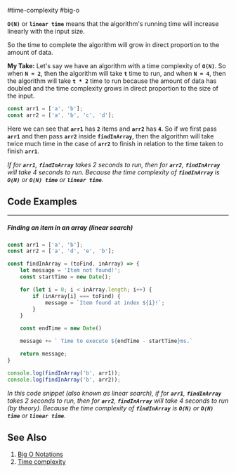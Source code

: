 #time-complexity #big-o 

**`O(N)`** or **`linear time`** means that the algorithm's running time will increase linearly with the input size.

So the time to complete the algorithm will grow in direct proportion to the amount of data.

**My Take:** Let's say we have an algorithm with a time complexity of **`O(N)`**. So when **`N = 2`**, then the algorithm will take **`t`** time to run, and when **`N = 4`**, then the algorithm will take **`t * 2`** time to run because the amount of data has doubled and the time complexity grows in direct proportion to the size of the input.

```javascript
const arr1 = ['a', 'b'];
const arr2 = ['a', 'b', 'c', 'd'];
```

Here we can see that **`arr1`** has **`2`** items and **`arr2`** has **`4`**. So if we first pass **`arr1`** and then pass **`arr2`** inside **`findInArray`**, then the algorithm will take twice much time in the case of **`arr2`** to finish in relation to the time taken to finish **`arr1`**.

*If for **`arr1`**, **`findInArray`** takes 2 seconds to run, then for **`arr2`**, **`findInArray`** will take 4 seconds to run. Because the time complexity of **`findInArray`** is **`O(N)`** or **`O(N) time`** or **`linear time`**.*

## Code Examples
---
##### Finding an item in an array (linear search)

```javascript
const arr1 = ['a', 'b'];
const arr2 = ['a', 'd', 'e', 'b'];

const findInArray = (toFind, inArray) => {
	let message = 'Item not found!';
	const startTime = new Date();

	for (let i = 0; i < inArray.length; i++) {
		if (inArray[i] === toFind) {
			message = `Item found at index ${i}!`;
		}
	}

	const endTime = new Date()

	message += ` Time to execute ${endTime - startTime}ms.`

	return message;
}

console.log(findInArray('b', arr1));
console.log(findInArray('b', arr2));

```

*In this code snippet (also known as linear search), if for **`arr1`**, **`findInArray`** takes 2 seconds to run, then for **`arr2`**, **`findInArray`** will take 4 seconds to run (by theory). Because the time complexity of **`findInArray`** is **`O(N)`** or **`O(N) time`** or **`linear time`**.*

## See Also
1. [Big O Notations](https://youtu.be/V6mKVRU1evU?t=295)
2. [Time complexity](https://en.wikipedia.org/wiki/Time_complexity#Linear_time)